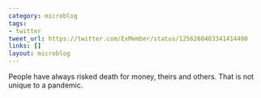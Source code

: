 ```yaml
---
category: microblog
tags:
- twitter
tweet_url: https://twitter.com/ExMember/status/1256268483341414400
links: []
layout: microblog
---
```

People have always risked death for money, theirs and others. That is not unique to a pandemic.
